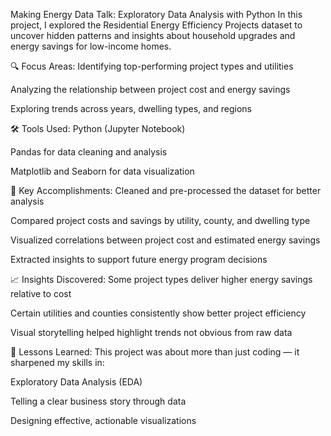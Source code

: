 Making Energy Data Talk:
Exploratory Data Analysis with Python
In this project, I explored the Residential Energy Efficiency Projects dataset to uncover hidden patterns and insights about household upgrades and energy savings for low-income homes.

🔍 Focus Areas:
Identifying top-performing project types and utilities

Analyzing the relationship between project cost and energy savings

Exploring trends across years, dwelling types, and regions

🛠 Tools Used:
Python (Jupyter Notebook)

Pandas for data cleaning and analysis

Matplotlib and Seaborn for data visualization

🎯 Key Accomplishments:
Cleaned and pre-processed the dataset for better analysis

Compared project costs and savings by utility, county, and dwelling type

Visualized correlations between project cost and estimated energy savings

Extracted insights to support future energy program decisions

📈 Insights Discovered:
Some project types deliver higher energy savings relative to cost

Certain utilities and counties consistently show better project efficiency

Visual storytelling helped highlight trends not obvious from raw data

🧠 Lessons Learned:
This project was about more than just coding — it sharpened my skills in:

Exploratory Data Analysis (EDA)

Telling a clear business story through data

Designing effective, actionable visualizations
